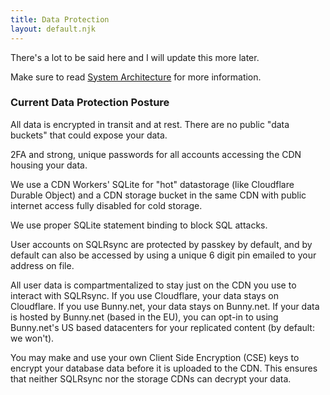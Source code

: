 ```yaml
---
title: Data Protection
layout: default.njk
---
```


There's a lot to be said here and I will update this more later.

Make sure to read [System Architecture](/help/architecture) for more information.

### Current Data Protection Posture

All data is encrypted in transit and at rest. There are no public "data buckets" that could expose your data.

2FA and strong, unique passwords for all accounts accessing the CDN housing your data.

We use a CDN Workers' SQLite for "hot" datastorage (like Cloudflare Durable Object) and a CDN storage bucket in the same CDN with public internet access fully disabled for cold storage.

We use proper SQLite statement binding to block SQL attacks.

User accounts on SQLRsync are protected by passkey by default, and by default can also be accessed by using a unique 6 digit pin emailed to your address on file.

All user data is compartmentalized to stay just on the CDN you use to interact with SQLRsync. If you use Cloudflare, your data stays on Cloudflare. If you use Bunny.net, your data stays on Bunny.net. If your data is hosted by Bunny.net (based in the EU), you can opt-in to using Bunny.net's US based datacenters for your replicated content (by default: we won't).

You may make and use your own Client Side Encryption (CSE) keys to encrypt your database data before it is uploaded to the CDN. This ensures that neither SQLRsync nor the storage CDNs can decrypt your data.
